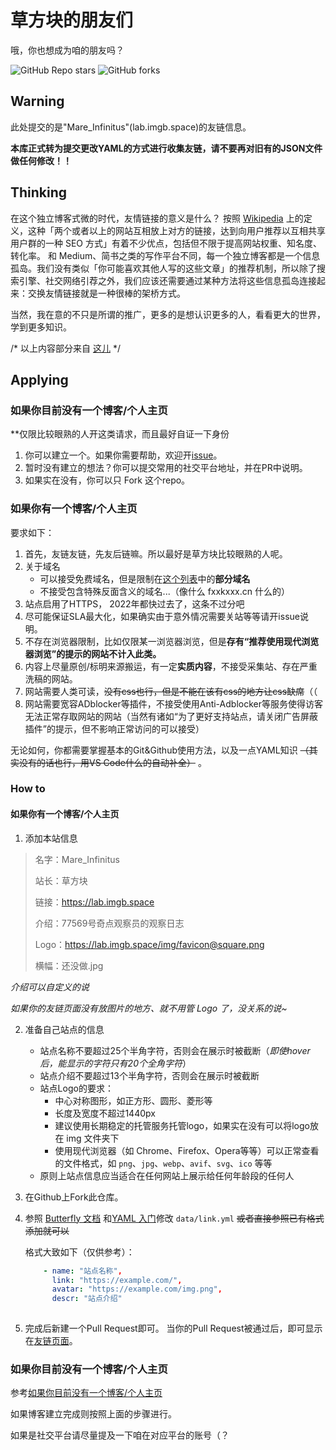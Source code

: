 # 草方块的朋友们
哦，你也想成为咱的朋友吗？

![GitHub Repo stars](https://img.shields.io/github/stars/Grassblock1/Friend-of-mine?style=for-the-badge)
![GitHub forks](https://img.shields.io/github/forks/GrassBlock1/friend-of-mine?color=green&style=for-the-badge)

## Warning
此处提交的是"Mare_Infinitus"(lab.imgb.space)的友链信息。

**本库正式转为提交更改YAML的方式进行收集友链，请不要再对旧有的JSON文件做任何修改！！**
## Thinking
在这个独立博客式微的时代，友情链接的意义是什么？
按照 [Wikipedia](https://zh.wikipedia.org/wiki/%E5%8F%8B%E6%83%85%E9%93%BE%E6%8E%A5) 上的定义，这种「两个或者以上的网站互相放上对方的链接，达到向用户推荐以互相共享用户群的一种 SEO 方式」有着不少优点，包括但不限于提高网站权重、知名度、转化率。
和 Medium、简书之类的写作平台不同，每一个独立博客都是一个信息孤岛。我们没有类似「你可能喜欢其他人写的这些文章」的推荐机制，所以除了搜索引擎、社交网络引荐之外，我们应该还需要通过某种方法将这些信息孤岛连接起来：交换友情链接就是一种很棒的架桥方式。

当然，我在意的不只是所谓的推广，更多的是想认识更多的人，看看更大的世界，学到更多知识。


/* 以上内容部分来自 [这儿](https://printempw.github.io/friends/) */

## Applying
### 如果你目前没有一个博客/个人主页
**仅限比较眼熟的人开这类请求，而且最好自证一下身份
1. 你可以建立一个。如果你需要帮助，欢迎开[issue](https://github.com/GrassBlock1/Friend-of-mine/issues)。
2. 暂时没有建立的想法？你可以提交常用的社交平台地址，并在PR中说明。
3. 如果实在没有，你可以只 Fork 这个repo。

### 如果你有一个博客/个人主页
要求如下：
1. 首先，友链友链，先友后链嘛。所以最好是草方块比较眼熟的人呢。
2. 关于域名
    - 可以接受免费域名，但是限制在[这个列表](https://github.com/GrassBlock1/Friend-of-mine/blob/master/url-whitelist.txt)中的**部分域名**
    - 不接受包含特殊反面含义的域名...（像什么 fxxkxxx.cn 什么的）
3. 站点启用了HTTPS， 2022年都快过去了，这条不过分吧
4. 尽可能保证SLA最大化，如果确实由于意外情况需要关站等等请开issue说明。
5. 不存在浏览器限制，比如仅限某一浏览器浏览，但是**存有“推荐使用现代浏览器浏览”的提示的网站不计入此类。**
6. 内容上尽量原创/标明来源搬运，有一定**实质内容**，不接受采集站、存在严重洗稿的网站。
7. 网站需要人类可读，~~没有css也行，但是不能在该有css的地方让css缺席~~（（
8. 网站需要宽容ADblocker等插件，不接受使用Anti-Adblocker等服务使得访客无法正常存取网站的网站（当然有诸如“为了更好支持站点，请关闭广告屏蔽插件”的提示，但不影响正常访问的可以接受）

无论如何，你都需要掌握基本的Git&Github使用方法，以及一点YAML知识 ~~（其实没有的话也行，用VS Code什么的自动补全）~~ 。

### How to
#### 如果你有一个博客/个人主页
1. 添加本站信息

>    名字：Mare_Infinitus
>
>    站长：草方块
>
>    链接：https://lab.imgb.space
>
>    介绍：77569号奇点观察员的观察日志
>
>    Logo：https://lab.imgb.space/img/favicon@square.png
>
>    横幅：还没做.jpg

*介绍可以自定义的说*

*如果你的友链页面没有放图片的地方、就不用管 Logo 了，没关系的说~*

2. 准备自己站点的信息
    - 站点名称不要超过25个半角字符，否则会在展示时被截断（*即使hover后，能显示的字符只有20个全角字符*）
    - 站点介绍不要超过13个半角字符，否则会在展示时被截断
    - 站点Logo的要求：
        - 中心对称图形，如正方形、圆形、菱形等
        - 长度及宽度不超过1440px
        - 建议使用长期稳定的托管服务托管logo，如果实在没有可以将logo放在 img 文件夹下
        - 使用现代浏览器（如 Chrome、Firefox、Opera等等）可以正常查看的文件格式，如 `png`、`jpg`、`webp`、`avif`、`svg`、`ico` 等等
    - 原则上站点信息应当适合在任何网站上展示给任何年龄段的任何人
3. 在Github上Fork此仓库。
4. 参照 [Butterfly 文档](https://butterfly.js.org/posts/dc584b87/#%E5%8F%8B%E6%83%85%E9%8F%88%E6%8E%A5%E6%B7%BB%E5%8A%A0) 和[YAML 入门](https://www.runoob.com/w3cnote/yaml-intro.html)修改 `data/link.yml` ~~或者直接参照已有格式添加就可以~~

    格式大致如下（仅供参考）：
    ```yaml
        - name: "站点名称",
          link: "https://example.com/",
          avatar: "https://example.com/img.png",
          descr: "站点介绍"
          
    ```
5. 完成后新建一个Pull Request即可。
当你的Pull Request被通过后，即可显示在[友链页面](https://lab.imgb.space/friends)。

### 如果你目前没有一个博客/个人主页
参考[如果你目前没有一个博客/个人主页](#如果你目前没有一个博客个人主页)

如果博客建立完成则按照上面的步骤进行。

如果是社交平台请尽量提及一下咱在对应平台的账号（？
